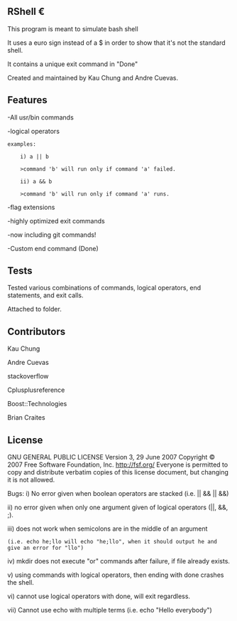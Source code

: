 ## RShell €
This program is meant to simulate bash shell

It uses a euro sign instead of a $ in order to show that it's not the standard shell.

It contains a unique exit command in "Done"

Created and maintained by Kau Chung and Andre Cuevas.

## Features
-All usr/bin commands

-logical operators

    examples:
	
        i) a || b
		
		>command 'b' will run only if command 'a' failed.
		
        ii) a && b
        
		>command 'b' will run only if command 'a' runs.
		
-flag extensions

-highly optimized exit commands

-now including git commands!

-Custom end command (Done)


## Tests
Tested various combinations of commands, logical operators, end statements, and exit calls.

Attached to folder.

## Contributors

Kau Chung

Andre Cuevas

stackoverflow

Cplusplusreference

Boost::Technologies

Brian Craites


## License


GNU GENERAL PUBLIC LICENSE
Version 3, 29 June 2007
Copyright © 2007 Free Software Foundation, Inc. <http://fsf.org/>
Everyone is permitted to copy and distribute verbatim copies of this license document, but changing it is not allowed.

Bugs: 
i) No error given when boolean operators are stacked (i.e. || && || &&)

ii) no error given when only one argument given of logical operators (||, &&, ;).

iii) does not work when semicolons are in the middle of an argument 

	(i.e. echo he;llo will echo "he;llo", when it should output he and give an error for "llo")

iv) mkdir does not execute "or" commands after failure, if file already exists.

v) using commands with logical operators, then ending with done crashes the shell.

vi) cannot use logical operators with done, will exit regardless.

vii) Cannot use echo with multiple terms (i.e. echo "Hello everybody")
